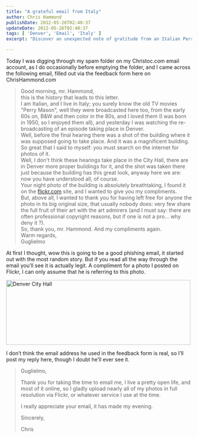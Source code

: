 ```yaml
---
title: "A grateful email from Italy"
author: Chris Hammond
publishDate: 2012-05-26T02:40:37
updateDate: 2012-05-26T02:40:37
tags: [ 'Denver', 'Email', 'Italy' ]
excerpt: "Discover an unexpected note of gratitude from an Italian Perry Mason fan who admired my night photo of Denver City Hall on Flickr."

---
```


Today I was digging through my spam folder on my Christoc.com email account, as I do occasionally before emptying the folder, and I came across the following email, filled out via the feedback form here on ChrisHammond.com
  <blockquote>   
Good morning, mr. Hammond,      <br />this is the history that leads to this letter.       <br />I am Italian, and I live in Italy; you surely know the old TV movies &quot;Perry Mason&quot;, well they were broadcasted here too, from the early 60s on, B&amp;W and then color in the 80s, and I loved them (I was born in 1950, so I enjoyed them all), and yesterday I was watching the re-broadcasting of an episode taking place in Denver.       <br />Well, before the final hearing there was a shot of the building where it was supposed going to take place. And it was a magnificent building. So great that I said to myself: you must search on the internet for photos of it.       <br />Well, I don't think these hearings take place in the City Hall, there are in Denver more proper buildings for it, and the shot was taken there just because the building has this great look, anyway here we are: now you have understood all, of course.       <br />Your night photo of the building is absolutely breathtaking, I found it on the <a href="https://flickr.com/">flickr.com</a> site, and I wanted to give you my compliments.       <br />But, above all, I wanted to thank you for having left free for anyone the photo in its big original size, that usually nobody does: very few share the full fruit of their art with the art admirers (and I must say: there are often professional copyright reasons, but if one is not a pro... why deny it ?).       <br />So, thank you, mr. Hammond. And my compliments again.       <br />Warm regards,       <br />Guglielmo
 </blockquote>  
At first I thought, wow this is going to be a good phishing email, it started out with the most random story. But if you read all the way through the email you’ll see it is actually legit. A compliment for a photo I posted on Flickr, I can only assume that he is referring to this photo.
  
<a title="Denver City Hall by chrishammond, on Flickr" href="https://www.flickr.com/photos/chammond/4202961850/"><img alt="Denver City Hall" src="https://farm3.staticflickr.com/2563/4202961850_b7c1beee99.jpg" width="500" height="176" /></a>
  
I don’t think the email address he used in the feedback form is real, so I’ll post my reply here, though I doubt he’ll ever see it.
  <blockquote>   
Guglielmo,
    
Thank you for taking the time to email me, I live a pretty open life, and most of it online, so I gladly upload nearly all of my photos in full resolution via Flickr, or whatever service I use at the time.
    
I really appreciate your email, it has made my evening.
    
Sincerely,
    
Chris
</blockquote>



